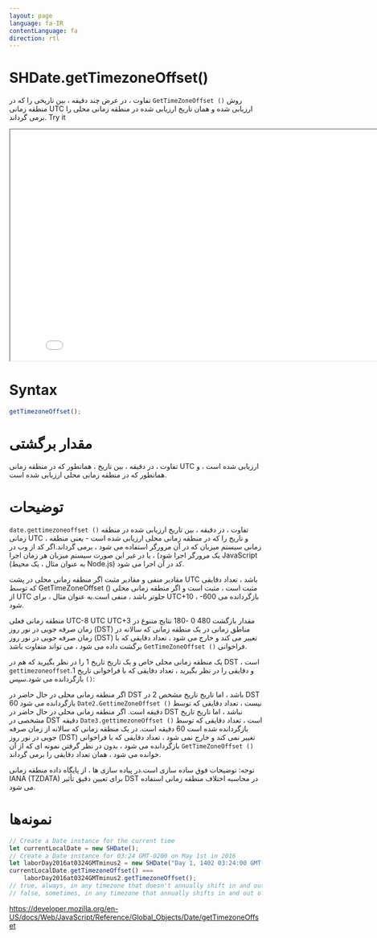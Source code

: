 ```yaml
---
layout: page
language: fa-IR
contentLanguage: fa
direction: rtl
---
```


# SHDate.getTimezoneOffset()

روش <code dir="ltr">GetTimeZoneOffset ()</code> تفاوت ، در عرض چند دقیقه ، بین تاریخی را که در منطقه زمانی UTC ارزیابی شده و همان تاریخ ارزیابی شده در منطقه زمانی محلی را برمی گرداند.
Try it

<iframe style="width: 830px; height: 460px;" src="/SHDateTime-js/examples/live.html?function=getTimezoneOffset" title="MDN Web Docs Interactive Example" loading="lazy"></iframe>
<br/>

# Syntax

```js
getTimezoneOffset();
```

# مقدار برگشتی

تفاوت ، در دقیقه ، بین تاریخ ، همانطور که در منطقه زمانی UTC ارزیابی شده است ، و همانطور که در منطقه زمانی محلی ارزیابی شده است.

# توضیحات

<code dir="ltr">date.gettimezoneoffset ()</code> تفاوت ، در دقیقه ، بین تاریخ ارزیابی شده در منطقه زمانی UTC ، و تاریخ را که در منطقه زمانی محلی ارزیابی شده است - یعنی منطقه زمانی سیستم میزبان که در آن مرورگر استفاده می شود ، برمی گرداند.اگر کد از وب در یک مرورگر اجرا شود) ، یا در غیر این صورت سیستم میزبان هر زمان اجرا JavaScript (به عنوان مثال ، یک محیط Node.js) کد در آن اجرا می شود.

مقادیر منفی و مقادیر مثبت
اگر منطقه زمانی محلی در پشت UTC باشد ، تعداد دقایقی که توسط GetTimeZoneOffset () مثبت است ، مثبت است و اگر منطقه زمانی محلی از UTC جلوتر باشد ، منفی است.به عنوان مثال ، برای UTC+10 ، -600 بازگردانده می شود.

منطقه زمانی فعلی UTC-8 UTC UTC+3
مقدار بازگشت 480 0 -180
نتایج متنوع در زمان صرفه جویی در نور روز (DST) مناطق زمانی
در یک منطقه زمانی که سالانه در زمان صرفه جویی در نور روز (DST) تغییر می کند و خارج می شود ، تعداد دقایقی که با فراخوانی <code dir="ltr">GetTimeZoneOffset ()</code> برگشت داده می شود ، می تواند متفاوت باشد.

یک منطقه زمانی محلی خاص و یک تاریخ تاریخ 1 را در نظر بگیرید که هم در DST است ، و دقایقی را در نظر بگیرید ، تعداد دقایقی که با فراخوانی تاریخ 1.<code dir="ltr">gettimezoneoffset ()</code> بازگردانده می شود.سپس:

اگر منطقه زمانی محلی در حال حاضر در DST باشد ، اما تاریخ تاریخ مشخص 2 در DST نیست ، تعداد دقایقی که توسط <code dir="ltr">Date2.GettimeZoneOffset ()</code> بازگردانده می شود 60 دقیقه است.
اگر منطقه زمانی محلی در حال حاضر در DST نباشد ، اما تاریخ تاریخ مشخصی در DST است ، تعداد دقایقی که توسط <code dir="ltr">Date3.gettimezoneOffset ()</code> دقیقه بازگردانده شده است 60 دقیقه است.
در یک منطقه زمانی که سالانه از زمان صرفه جویی در نور روز (DST) تغییر نمی کند و خارج نمی شود ، تعداد دقایقی که با فراخوانی <code dir="ltr">GetTimeZoneOffset ()</code> بازگردانده می شود ، بدون در نظر گرفتن نمونه ای که از آن خوانده می شود ، همان تعداد دقایقی را برمی گرداند.

توجه: توضیحات فوق ساده سازی است.در پیاده سازی ها ، از پایگاه داده منطقه زمانی IANA (TZDATA) برای تعیین دقیق تأثیر DST در محاسبه اختلاف منطقه زمانی استفاده می شود.

# نمونه‌ها

```js
// Create a Date instance for the current time
let currentLocalDate = new SHDate();
// Create a Date instance for 03:24 GMT-0200 on May 1st in 2016
let laborDay2016at0324GMTminus2 = new SHDate("Day 1, 1402 03:24:00 GMT-0200");
currentLocalDate.getTimezoneOffset() ===
	laborDay2016at0324GMTminus2.getTimezoneOffset();
// true, always, in any timezone that doesn't annually shift in and out of DST
// false, sometimes, in any timezone that annually shifts in and out of DST
```

https://developer.mozilla.org/en-US/docs/Web/JavaScript/Reference/Global_Objects/Date/getTimezoneOffset
